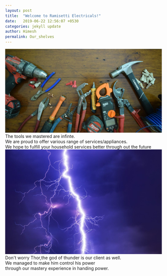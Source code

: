 ```yaml
---
layout: post
title:  "Welcome to Ramisetti Electricals!"
date:   2019-06-22 12:56:07 +0530
categories: jekyll update
author: Himesh
permalink: Our_shelves
---
```


<img src="images/Tools.jpg" >
<br/>
 The tools we mastered are infinte. <br/>
 We are proud to offer various range of services/appliances. <br/>
 We hope to fulfill your household services better through out the future
 <br/>
<img src="images/thunder.jpg" >
<br/>
  Don't worry Thor,the god of thunder is our client as well. <br/>
  We managed to make him control his power <br/> 
  through our mastery experience in handing power.

